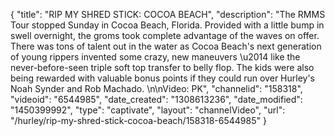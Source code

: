 {
    "title": "RIP MY SHRED STICK: COCOA BEACH",
    "description": "The RMMS Tour stopped Sunday in Cocoa Beach, Florida. Provided with a little bump in swell overnight, the groms took complete advantage of the waves on offer. There was tons of talent out in the water as Cocoa Beach's next generation of young rippers invented some crazy, new maneuvers \u2014 like the never-before-seen triple soft top transfer to belly flop. The kids were also being rewarded with valuable bonus points if they could run over Hurley's Noah Synder and Rob Machado. \n\nVideo: PK",
    "channelid": "158318",
    "videoid": "6544985",
    "date_created": "1308613236",
    "date_modified": "1450399992",
    "type": "captivate",
    "layout": "channelVideo",
    "url": "\/hurley\/rip-my-shred-stick-cocoa-beach\/158318-6544985"
}